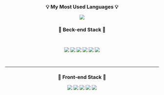 <!---
chaechae10/chaechae10 is a ✨ special ✨ repository because its `README.md` (this file) appears on your GitHub profile.
You can click the Preview link to take a look at your changes.
--->

<h3 align="center">💡 My Most Used Languages 💡</h3>
<p align="center">
  <a href="https://github.com/chaechae10">
    <img align="center" src="https://github-readme-stats.vercel.app/api/top-langs/?username=chaechae10&layout=compact&show_icons=true&show_owner=true&hide_title=true&theme=radical&hide=css,html" />
  </a>
</p>

<h3 align='center'>🌱 Beck-end Stack 🌱</h3>
<br/>
<p align='center'>
  <img src="https://img.shields.io/badge/JAVA-yellow?style=flat-square&logo=JavaScript&logoColor=white"/></a>
  <img src="https://img.shields.io/badge/Spring-success?style=flat-square&logo=Spring&logoColor=white"/></a>
  <img src="https://img.shields.io/badge/SpringBoot-success?style=flat-square&logo=Spring&logoColor=white"/></a>
  <img src="https://img.shields.io/badge/Oracle-blue?style=flat-square&logo=Oracle&logoColor=white"/></a>
  <img src="https://img.shields.io/badge/MySQL-yellow?style=flat-square&logo=MySQL&logoColor=white"/></a>
  <img src="https://img.shields.io/badge/aws-orange?style=flat-square&logo=Amazon AWS&logoColor=white"/></a>
</p>
<br/>
<hr style="height: 1px !important;">
<h3 align='center'>🌱 Front-end Stack 🌱</h3>
<p align='center'>
  <img src="https://img.shields.io/badge/HTML5-blue?style=flat-square&logo=HTML5&logoColor=white"/></a>
  <img src="https://img.shields.io/badge/CSS3-blue?style=flat-square&logo=CSS3&logoColor=white"/></a>
  <img src="https://img.shields.io/badge/JavaScript-orange?style=flat-square&logo=JavaScript&logoColor=white"/></a>
  <img src="https://img.shields.io/badge/jQurey-yellow?style=flat-square&logo=JavaScript&logoColor=white"/></a>
  <img src="https://img.shields.io/badge/vue.js-yellowgreen?style=flat-square&logo=vue.js&logoColor=white"/></a>
</p>
